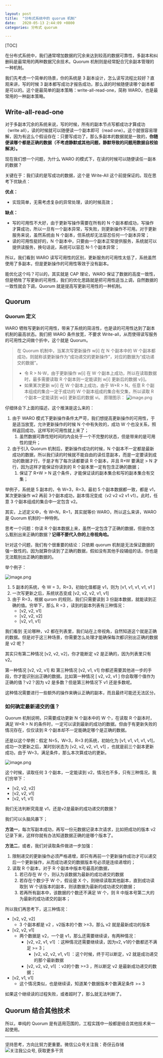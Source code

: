```yaml
---

layout: post
title:  "分布式系统中的 quorum 机制"
date:   2020-05-13 2:44:09 +0800
categories: 分布式 quorum

---
```


[TOC]

在分布式系统中，我们通常增加数据的冗余来达到较高的数据可靠性，多副本和纠删码是最常用的两种数据冗余技术。Quorum 机制则是经常配合冗余副本管理的一种机制。

我们先考虑一个简单的场景，你的系统是 3 副本设计，怎么读写流程比较好？直观来讲，写的时候 3 副本都写成功才报告成功，那么读的时候随便读哪个副本都是可以的。这个是最简单的副本策略：write-all-read-one，简称 WARO，也是最常用的一种副本策略。

## Write-all-read-one

对于多副本冗余的系统来说，写的时候，所有的副本节点写都成功才算成功（write all），读的时候就可以随便读一个副本即可（read one）。这个就很容易理解，因为有这么个假设存在：只要写成功了，那么多副本的数据就是一致的，**你随便读哪个都是正确的数据（不考虑静默或其他问题，静默导致的问题用数据自校验解决）。**

现在我们想一个问题，为什么 WARO 的模式下，在读的时候可以随便读任一副本的数据？

关键在于：我们读的是写成功的数据，这个是 Write-All 这个前提保证的。现在思考下优缺点：

**优点：**

- 实现简单，无需考虑复杂的异常处理，读的时候高效；

**缺点：**

- 写的可用性不大好，由于更新写操作需要在所有的 N 个副本都成功，写操作才算成功，所以一旦有一个副本异常，写失败，则更新操作不可用。对于更新服务来说，虽然系统由 N 个副本，但系统却无法容忍任何一个副本异常；
- 读的可用性挺好的，N 个副本中，只要由一个副本正常提供服务，系统就可以提供读服务，换句话说，系统可以容忍 N-1 个副本异常；

所以，我们看到 WARO 读写可用性的区别，更新服务的可用性太低了，系统虽然使用了多副本，但是更新操作的可用性等效于没有副本。

能优化这个吗？可以的，其实就是 CAP 理论，WARO 保证了数据的高度一致性，但是牺牲了写更新的可用性，我们的优化思路就是把可用性适当上调，自然数据的一致性就会下调，Quorum 就是提高写更新可用性的一种机制。

## Quorum 

### Quorum 定义

WARO 牺牲写更新的可用性，带来了系统的简洁性，也是读的可用性达到了副本机制的最高状态。我们把 WARO 条件放宽，不要求 Write-all，从而使得读写服务的可用性之间做个折中，这个就是 Quorum。

> 在 Quorum 机制中，当某次写更新操作 w[i] 在 N 个副本中的 W 个副本都成功，则就称该更新操作为“成功递交的更新操作”，对应的数据为“成功递交的数据”。
> - 令 R > N-W，由于更新操作 w[i] 在 W 个副本上成功，所以在读取数据时，最多需要读取 R 个副本则一定能读到 w[i]  更新后的数据 v[i]。
> - 如果某次更新 w[i] 在 W 个副本上成功，由于 W+R > N，任意 R 个副本组成的集合一定于成功的 W 个副本组成的集合有交集，所以读取 R 个副本一定能读到 w[i] 更新后的数据 vi。
> 原理图示：
> ![image.png](https://upload-images.jianshu.io/upload_images/14414032-8b6501fb4a2ba328.png?imageMogr2/auto-orient/strip%7CimageView2/2/w/1240)


仔细体会下上面的描述，这个推演是这么来的：

1. 由于 WARO 模式下更新操作条件太严苛，我们想提高更新操作的可用性，于是适当放宽，允许更新操作的时候 N 个中有失败的，成功 W 个也没关系，照样返回成功，这样写的可用性就上来了；
    1. 虽然数据可靠性短时间的内会处于一个不完整的状态，但是带来的是可用性的提升；
2. 由于引入 Quorum 机制后，更新操作成功的时候，N 个副本不一定都是最新成功的数据，所以我们读的时候就不能自由的读任意副本，而是一定要读到成功的数据才行，于是才有了每次读都要读 R 个副本，并且 R+W 要满足 > N 才行，因为这样才能保证你读到的 R 个副本里一定有包含正确的数据；
    1. 保证了 R+W > N 这个条件，才能保证读的副本集合和写的副本集合有交集；

举例子，系统是 5 副本的，令 W=3，R=3，最初 5 个副本数据都一致，都是 v1，某次更新操作 w2 再前 3个副本成功，副本情况变成（v2 v2 v2 v1 v1）。此时，任意 3 个副本组成的集合中一定包含 v2。

其实，上述定义中，令 W=N，R=1，其实就等价 WARO，所以这么来讲，WARO 是 Quorum 机制的一种特例。

思考一个问题：你读 R 个副本数据上来，虽然一定包含了正确的数据，但是你怎么甄别出来正确的数据？**记得不要代入你的上帝视角哈。**

针对这个问题，我们有个很重要的结论：只依赖 quorum 机制是无法保证数据的强一致性的。因为就算你读到了正确的数据，假如没有其他手段辅组的话，你也是无法甄别出正确的数据的。

举个例子：

![image.png](https://upload-images.jianshu.io/upload_images/14414032-abd84a6dec786d56.png?imageMogr2/auto-orient/strip%7CimageView2/2/w/1240)

1. 5 副本的系统，令 W = 3，R=3，初始化值都是 v1，则为 [v1, v1, v1, v1, v1 ]
2. 一次写更新之后，系统状态变成 [v2, v2, v2, v1, v1]
3. 由于 R=3，根据 qurom 的规则，我们只需要读到 3 份副本数据，就能读到正确的值。穷举下，那么 R =3 ，读到的副本列表有三种情况：
    - [v2, v2, v1]
    - [v2, v2, v2]
    - [v2, v1, v1]

我们看到 无论哪种，v2 都在列表里，我们站在上帝视角，自然知道这个就是正确的数据。但是对于这三种场景，你需要怎么处理才能确保每次都识别出正确的数据是 v2 呢？

其实只有第二种情况 [v2, v2, v2]，你才能断定 v2 是正确的，因为列表里只有 v2。

第一种情况 [v2, v2, v1] 和 第三种情况 [v2, v1, v1] 你都还需要其他进一步的手段，你才能识别出正确的数据。比如第一种情况 [ v2, v2, v1 ] 你会取哪个值作为正确的值？v2？因为 v2 是多数？但是第三种情况下 v1 还是多数呢。

这种情况需要进行一些额外的操作来确认正确的副本，而且最终可能还无法区分。

### 如何确定最新递交的值？

Quorum 机制说明，只需要成功更新 N 个副本中的 W 个，在读取 R 个副本时，满足 W+R > N 的条件时，一定可以读到最新的成功的数据。但由于有更新失败的情况存在，仅仅读到 R 个副本却不一定能确定哪个是正确的数据。

还是以这个举例：假定 N=5，W=3，R=3 的系统，初始化为 [v1, v1, v1, v1, v1]，成功一次更新之后，某时刻状态为 [v2, v2, v2, v1, v1] ，也就是前三个副本更新成功，由于 W=3，满足条件，那么本次算成功的更新。

![image.png](https://upload-images.jianshu.io/upload_images/14414032-63845cf299cb223b.png?imageMogr2/auto-orient/strip%7CimageView2/2/w/1240)

这个时候，读取任何 3 个副本，一定能读到 v2，情况也不多，只有三种情况，我们穷举下：

- [v2, v2, v2]
- [v2, v2, v1]
- [v2, v1, v1]

我们无法判断究竟是 v1，还是v2是最新的成功递交的数据？

我们可以头脑风暴下；

**方法一**，每次写副本成功，再写一份元数据记录本次请求，比如把成功的版本 v2 记录下来，这样你就有办法知道数据正确的是哪个版本了。

**方法二**，或者，我们对读取条件做进一步加强：

1. 限制递交的更新操作必须严格递增，即只有再前一个更新操作成功才可以递交后一个更新操作，从而成功递交的数据版本号必须是连续递增的；
2. 读取 R 个副本，对于 R 个副本中版本号最高的数据，
    1. 若已存在 W 个，则认为该数据为最新的成功递交的数据
    2. 若存在个数少于 W 个，假设是 X 个，则继续读取其他副本，直到成功读取到 W 个该版本的副本，则该数据为最新的成功递交的数据；
    3. 若再所有副本中，该数据的个数还不满足 W 个，则 R 中版本号第二大的为最新的成功递交的副本；

所以我们再思考下，这三种情况：

- [v2, v2, v2]
    - 3 个副本都是 v2 ，v2版本的个数 >=3，那么 v2 就是最新成功的版本
- [v2, v2, v1]
    - 两个数据是 v2，一个是 v1，那么还需要继续读，有两种情况：
        - [v2, v2, v1, v1] ：这种情况还需要继续读，因为v2, v1的个数都还不满足 >= 3；
            - [v2, v2, v2, v1, v1] ：这个时候，终于可以断定，v2 就是成功递交的那个最新数据
        - [v2, v2, v2, v1] ：v2的个数 >=3 ，所以断定 v2 是最新成功递交的数据；
- [v2, v1, v1] 
    - 这个情况类似，也是继续读，知道某个数据版本个数满足条件 >= 3

如果这个继续读的过程失败，或者超时了，那么就无法判断了。


## Quorum 结合其他技术

所以，单纯的 Quorum 是有适用范围的，工程实践中一般都是结合其他技术来一起使用。

---

坚持思考，方向比努力更重要。微信公众号关注我：奇伢云存储
![关注我公众号, 获取更多干货](https://cdn.jsdelivr.net/gh/liqingqiya/liqingqiya.github.io/images/wechat_public_no.png)

